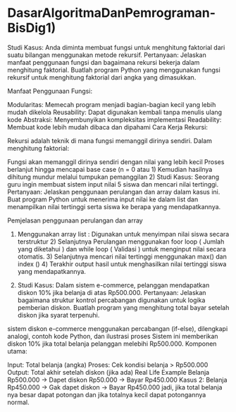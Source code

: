 # DasarAlgoritmaDanPemrograman-BisDig1)
Studi Kasus: Anda diminta membuat fungsi untuk menghitung faktorial dari suatu bilangan menggunakan metode rekursif. Pertanyaan: Jelaskan manfaat penggunaan fungsi dan bagaimana rekursi bekerja dalam menghitung faktorial. Buatlah program Python yang menggunakan fungsi rekursif untuk menghitung faktorial dari angka yang dimasukkan.

Manfaat Penggunaan Fungsi:

Modularitas: Memecah program menjadi bagian-bagian kecil yang lebih mudah dikelola
Reusability: Dapat digunakan kembali tanpa menulis ulang kode
Abstraksi: Menyembunyikan kompleksitas implementasi
Readability: Membuat kode lebih mudah dibaca dan dipahami
Cara Kerja Rekursi:

Rekursi adalah teknik di mana fungsi memanggil dirinya sendiri. Dalam menghitung faktorial:

Fungsi akan memanggil dirinya sendiri dengan nilai yang lebih kecil
Proses berlanjut hingga mencapai base case (n = 0 atau 1)
Kemudian hasilnya dihitung mundur melalui tumpukan pemanggilan
2) Studi Kasus: Seorang guru ingin membuat sistem input nilai 5 siswa dan mencari nilai tertinggi. Pertanyaan: Jelaskan penggunaan perulangan dan array dalam kasus ini. Buat program Python untuk menerima input nilai ke dalam list dan menampilkan nilai tertinggi serta siswa ke berapa yang mendapatkannya.

Pemjelasan penggunaan perulangan dan array

1) Menggunakan array list : Digunakan untuk menyimpan nilai siswa secara terstruktur 2) Selanjutnya Perulangan menggunakan foor loop ( Jumlah yang diketahui ) dan while loop ( Validasi ) untuk menginput nilai secara otomatis. 3) Selanjutnya mencari nilai tertinggi menggunakan max() dan index () 4) Terakhir output hasil untuk menghasilkan nilai tertinggi siswa yang mendapatkannya.

3) Studi Kasus: Dalam sistem e-commerce, pelanggan mendapatkan diskon 10% jika belanja di atas Rp500.000. Pertanyaan: Jelaskan bagaimana struktur kontrol percabangan digunakan untuk logika pemberian diskon. Buatlah program yang menghitung total bayar setelah diskon jika syarat terpenuhi.

sistem diskon e-commerce menggunakan percabangan (if-else), dilengkapi analogi, contoh kode Python, dan ilustrasi proses Sistem ini memberikan diskon 10% jika total belanja pelanggan melebihi Rp500.000. Komponen utama:

Input: Total belanja (angka)
Proses: Cek kondisi belanja > Rp500.000
Output: Total akhir setelah diskon (jika ada)
Real Life Example Belanja Rp500.000 → Dapet diskon Rp50.000 → Bayar Rp450.000 Kasus 2: Belanja Rp450.000 → Gak dapet diskon → Bayar Rp450.000 jadi, jika total belanja nya besar dapat potongan dan jika totalnya kecil dapat potongannya normal.
